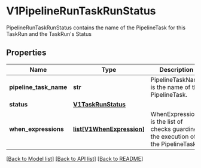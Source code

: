 # V1PipelineRunTaskRunStatus

PipelineRunTaskRunStatus contains the name of the PipelineTask for this TaskRun and the TaskRun's Status
## Properties
Name | Type | Description | Notes
------------ | ------------- | ------------- | -------------
**pipeline_task_name** | **str** | PipelineTaskName is the name of the PipelineTask. | [optional] 
**status** | [**V1TaskRunStatus**](V1TaskRunStatus.md) |  | [optional] 
**when_expressions** | [**list[V1WhenExpression]**](V1WhenExpression.md) | WhenExpressions is the list of checks guarding the execution of the PipelineTask | [optional] 

[[Back to Model list]](../README.md#documentation-for-models) [[Back to API list]](../README.md#documentation-for-api-endpoints) [[Back to README]](../README.md)


